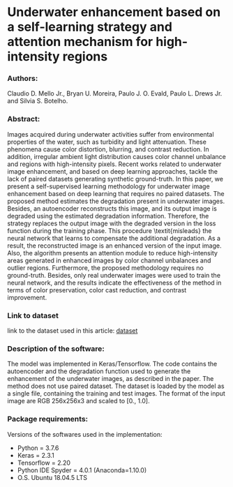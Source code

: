 # Underwater enhancement based on a self-learning strategy and attention mechanism for high-intensity regions

### Authors:
Claudio D. Mello Jr., Bryan U. Moreira, Paulo J. O. Evald, Paulo L. Drews Jr. and Silvia S. Botelho.

### Abstract:

Images acquired during underwater activities suffer from environmental properties of the water, such as turbidity and light attenuation. These phenomena cause color distortion, blurring, and contrast reduction. In addition, irregular ambient light distribution causes color channel unbalance and regions with high-intensity pixels. Recent works related to underwater image enhancement, and based on deep learning approaches, tackle the lack of paired datasets generating synthetic ground-truth. In this paper, we present a self-supervised learning methodology for underwater image enhancement based on deep learning that requires no paired datasets. The proposed method estimates the degradation present in underwater images. Besides, an autoencoder reconstructs this image, and its output image is degraded using the estimated degradation information. Therefore, the strategy replaces the output image with the degraded version in the loss function during the training phase. This procedure \textit{misleads} the neural network that learns to compensate the additional degradation. As a result, the reconstructed image is an enhanced version of the input image. Also, the algorithm presents an attention module to reduce high-intensity areas generated in enhanced images by color channel unbalances and outlier regions. Furthermore, the proposed methodology requires no ground-truth. Besides, only real underwater images were used to train the neural network, and the results indicate the effectiveness of the method in terms of color preservation, color cast reduction, and contrast improvement.

### Link to dataset

link to the dataset used in this article: [dataset](https://www.mediafire.com/file/sx8qusap58p7ulm/UWData256_2K2/file)


### Description of the software:

The model was implemented in Keras/Tensorflow. The code contains the autoencoder and the degradation function used
to generate the enhancement of the underwater images, as described in the paper. The method does not use paired dataset.
The dataset is loaded by the model as a single file, containing the training and test images. The format of the input image
are RGB 256x256x3 and scaled to [0., 1.0].

### Package requirements:
Versions of the softwares used in the implementation:

- Python = 3.7.6
- Keras = 2.3.1
- Tensorflow = 2.20
- Python IDE Spyder = 4.0.1 (Anaconda=1.10.0)
- O.S. Ubuntu 18.04.5 LTS

